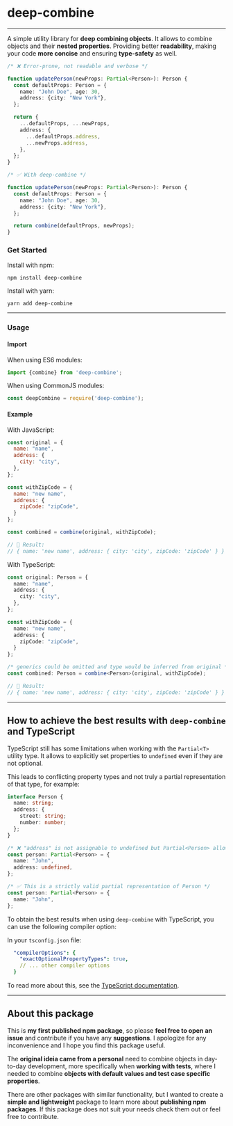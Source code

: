 # deep-combine

---

A simple utility library for **deep combining objects**. It allows to combine objects and their **nested properties**.
Providing better **readability**, making your code **more concise** and ensuring **type-safety** as well.

```ts
/* ❌ Error-prone, not readable and verbose */

function updatePerson(newProps: Partial<Person>): Person {
  const defaultProps: Person = {
    name: "John Doe", age: 30,
    address: {city: "New York"},
  };

  return {
    ...defaultProps, ...newProps,
    address: {
      ...defaultProps.address,
      ...newProps.address,
    },
  };
}

/* ✅ With deep-combine */

function updatePerson(newProps: Partial<Person>): Person {
  const defaultProps: Person = {
    name: "John Doe", age: 30,
    address: {city: "New York"},
  };

  return combine(defaultProps, newProps);
}
```

### Get Started

Install with npm:

```shell
npm install deep-combine
```

Install with yarn:

```shell
yarn add deep-combine
```

---

### Usage

#### Import

When using ES6 modules:

```ts
import {combine} from 'deep-combine';
```

When using CommonJS modules:

```js
const deepCombine = require('deep-combine');
```

#### Example

With JavaScript:

```js
const original = {
  name: "name",
  address: {
    city: "city",
  },
};

const withZipCode = {
  name: "new name",
  address: {
    zipCode: "zipCode",
  }
};

const combined = combine(original, withZipCode);

// 🔁 Result:
// { name: 'new name', address: { city: 'city', zipCode: 'zipCode' } }
```

With TypeScript:

```ts
const original: Person = {
  name: "name",
  address: {
    city: "city",
  },
};

const withZipCode = {
  name: "new name",
  address: {
    zipCode: "zipCode",
  }
};

/* generics could be omitted and type would be inferred from original */
const combined: Person = combine<Person>(original, withZipCode);

// 🔁 Result:
// { name: 'new name', address: { city: 'city', zipCode: 'zipCode' } }
```

---

## How to achieve the best results with `deep-combine` and TypeScript

TypeScript still has some limitations when working with the `Partial<T>` utility type.
It allows to explicitly set properties to `undefined` even if they are not optional.

This leads to conflicting property types and not truly a partial representation of that type, for example:

```ts
interface Person {
  name: string;
  address: {
    street: string;
    number: number;
  };
}

/* ❌ "address" is not assignable to undefined but Partial<Person> allows it */
const person: Partial<Person> = {
  name: "John",
  address: undefined,
};

/* ✅ This is a strictly valid partial representation of Person */
const person: Partial<Person> = {
  name: "John",
};
```

To obtain the best results when using `deep-combine` with TypeScript, you can use the following compiler option:

In your `tsconfig.json` file:
```yaml
  "compilerOptions": {
    "exactOptionalPropertyTypes": true,
    // ... other compiler options
  }
```

To read more about this, see
the [TypeScript documentation](https://www.typescriptlang.org/tsconfig#exactOptionalPropertyTypes).

---

## About this package

This is **my first published npm package**, so please **feel free to open an issue** and contribute if you have any
**suggestions**. I apologize for any inconvenience and I hope you find this package useful.

The **original ideia came from a personal** need to combine objects in day-to-day development, more specifically when
**working with
tests**, where I needed to combine **objects with default values and test case specific properties**.

There are other packages with similar functionality, but I wanted to create a **simple and lightweight** package to
learn more about **publishing npm packages**. If this package does not suit your needs check them out or feel free to
contribute.